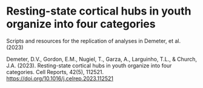 # Resting-state cortical hubs in youth organize into four categories
Scripts and resources for the replication of analyses in Demeter, et al. (2023)





Demeter, D.V., Gordon, E.M., Nugiel, T., Garza, A., Larguinho, T.L., & Church, J.A. (2023). 
Resting-state cortical hubs in youth organize into four categories. Cell Reports, 42(5), 112521. 
https://doi.org/10.1016/j.celrep.2023.112521
